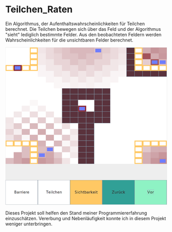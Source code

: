 # Teilchen_Raten
Ein Algorithmus, der Aufenthaltswahrscheinlichkeiten für Teilchen berechnet. Die Teilchen bewegen sich über das Feld und der Algorithmus "sieht" lediglich bestimmte Felder. Aus den beobachteten Feldern werden Wahrscheinlichkeiten für die unsichtbaren Felder berechnet.

![alt text](https://github.com/KindlerDaniel/Teilchen_Raten/blob/main/GUI_screenshot.png)

Dieses Projekt soll helfen den Stand meiner Programmiererfahrung einzuschätzen.
Vererbung und Nebenläufigkeit konnte ich in diesem Projekt weniger unterbringen.
